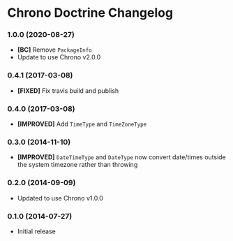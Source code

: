 # Chrono Doctrine Changelog

### 1.0.0 (2020-08-27)

- **[BC]** Remove `PackageInfo`
- Update to use Chrono v2.0.0

### 0.4.1 (2017-03-08)

- **[FIXED]** Fix travis build and publish

### 0.4.0 (2017-03-08)

- **[IMPROVED]** Add `TimeType` and `TimeZoneType`

### 0.3.0 (2014-11-10)

- **[IMPROVED]** `DateTimeType` and `DateType` now convert date/times outside the system timezone rather than throwing

### 0.2.0 (2014-09-09)

- Updated to use Chrono v1.0.0

### 0.1.0 (2014-07-27)

- Initial release
